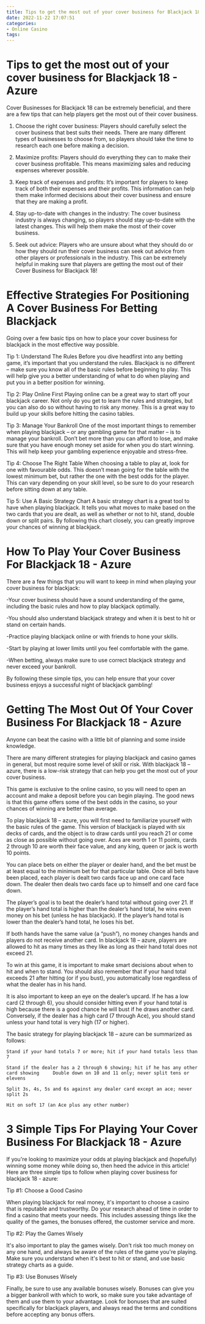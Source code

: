 ```yaml
---
title: Tips to get the most out of your cover business for Blackjack 18   Azure 
date: 2022-11-22 17:07:51
categories:
- Online Casino
tags:
---
```



#  Tips to get the most out of your cover business for Blackjack 18 - Azure 

Cover Businesses for Blackjack 18 can be extremely beneficial, and there are a few tips that can help players get the most out of their cover business. 

1. Choose the right cover business: Players should carefully select the cover business that best suits their needs. There are many different types of businesses to choose from, so players should take the time to research each one before making a decision.

2. Maximize profits: Players should do everything they can to make their cover business profitable. This means maximizing sales and reducing expenses wherever possible.

3. Keep track of expenses and profits: It’s important for players to keep track of both their expenses and their profits. This information can help them make informed decisions about their cover business and ensure that they are making a profit.

4. Stay up-to-date with changes in the industry: The cover business industry is always changing, so players should stay up-to-date with the latest changes. This will help them make the most of their cover business.

5. Seek out advice: Players who are unsure about what they should do or how they should run their cover business can seek out advice from other players or professionals in the industry. This can be extremely helpful in making sure that players are getting the most out of their Cover Business for Blackjack 18!

#  Effective Strategies For Positioning A Cover Business For Betting Blackjack 

Going over a few basic tips on how to place your cover business for blackjack in the most effective way possible.

Tip 1: Understand The Rules 
Before you dive headfirst into any betting game, it’s important that you understand the rules. Blackjack is no different – make sure you know all of the basic rules before beginning to play. This will help give you a better understanding of what to do when playing and put you in a better position for winning.

Tip 2: Play Online First 
Playing online can be a great way to start off your blackjack career. Not only do you get to learn the rules and strategies, but you can also do so without having to risk any money. This is a great way to build up your skills before hitting the casino tables.

Tip 3: Manage Your Bankroll 
One of the most important things to remember when playing blackjack – or any gambling game for that matter – is to manage your bankroll. Don’t bet more than you can afford to lose, and make sure that you have enough money set aside for when you do start winning. This will help keep your gambling experience enjoyable and stress-free.

Tip 4: Choose The Right Table 
When choosing a table to play at, look for one with favourable odds. This doesn’t mean going for the table with the lowest minimum bet, but rather the one with the best odds for the player. This can vary depending on your skill level, so be sure to do your research before sitting down at any table. 

Tip 5: Use A Basic Strategy Chart 
A basic strategy chart is a great tool to have when playing blackjack. It tells you what moves to make based on the two cards that you are dealt, as well as whether or not to hit, stand, double down or split pairs. By following this chart closely, you can greatly improve your chances of winning at blackjack.

#  How To Play Your Cover Business For Blackjack 18 - Azure 

There are a few things that you will want to keep in mind when playing your cover business for blackjack:

-Your cover business should have a sound understanding of the game, including the basic rules and how to play blackjack optimally.

-You should also understand blackjack strategy and when it is best to hit or stand on certain hands.

-Practice playing blackjack online or with friends to hone your skills.

-Start by playing at lower limits until you feel comfortable with the game.

-When betting, always make sure to use correct blackjack strategy and never exceed your bankroll.

By following these simple tips, you can help ensure that your cover business enjoys a successful night of blackjack gambling!

#  Getting The Most Out Of Your Cover Business For Blackjack 18 - Azure 

Anyone can beat the casino with a little bit of planning and some inside knowledge. 

There are many different strategies for playing blackjack and casino games in general, but most require some level of skill or risk. With blackjack 18 – azure, there is a low-risk strategy that can help you get the most out of your cover business. 

This game is exclusive to the online casino, so you will need to open an account and make a deposit before you can begin playing. The good news is that this game offers some of the best odds in the casino, so your chances of winning are better than average.

To play blackjack 18 – azure, you will first need to familiarize yourself with the basic rules of the game. This version of blackjack is played with six decks of cards, and the object is to draw cards until you reach 21 or come as close as possible without going over. Aces are worth 1 or 11 points, cards 2 through 10 are worth their face value, and any king, queen or jack is worth 10 points.

You can place bets on either the player or dealer hand, and the bet must be at least equal to the minimum bet for that particular table. Once all bets have been placed, each player is dealt two cards face up and one card face down. The dealer then deals two cards face up to himself and one card face down. 

The player’s goal is to beat the dealer’s hand total without going over 21. If the player’s hand total is higher than the dealer’s hand total, he wins even money on his bet (unless he has blackjack). If the player’s hand total is lower than the dealer’s hand total, he loses his bet. 

If both hands have the same value (a “push”), no money changes hands and players do not receive another card. In blackjack 18 – azure, players are allowed to hit as many times as they like as long as their hand total does not exceed 21. 

To win at this game, it is important to make smart decisions about when to hit and when to stand. You should also remember that if your hand total exceeds 21 after hitting (or if you bust), you automatically lose regardless of what the dealer has in his hand. 

It is also important to keep an eye on the dealer’s upcard. If he has a low card (2 through 6), you should consider hitting even if your hand total is high because there is a good chance he will bust if he draws another card. Conversely, if the dealer has a high card (7 through Ace), you should stand unless your hand total is very high (17 or higher). 

The basic strategy for playing blackjack 18 – azure can be summarized as follows:



	Stand if your hand totals 7 or more; hit if your hand totals less than 7

	Stand if the dealer has a 2 through 6 showing; hit if he has any other card showing 	Double down on 10 and 11 only; never split tens or elevens

	Split 3s, 4s, 5s and 6s against any dealer card except an ace; never split 2s

	Hit on soft 17 (an Ace plus any other number)

#  3 Simple Tips For Playing Your Cover Business For Blackjack 18 - Azure

If you're looking to maximize your odds at playing blackjack and (hopefully) winning some money while doing so, then heed the advice in this article! Here are three simple tips to follow when playing cover business for blackjack 18 - azure:

Tip #1: Choose a Good Casino

When playing blackjack for real money, it's important to choose a casino that is reputable and trustworthy. Do your research ahead of time in order to find a casino that meets your needs. This includes assessing things like the quality of the games, the bonuses offered, the customer service and more.

Tip #2: Play the Games Wisely

It's also important to play the games wisely. Don't risk too much money on any one hand, and always be aware of the rules of the game you're playing. Make sure you understand when it's best to hit or stand, and use basic strategy charts as a guide.

Tip #3: Use Bonuses Wisely

Finally, be sure to use any available bonuses wisely. Bonuses can give you a bigger bankroll with which to work, so make sure you take advantage of them and use them to your advantage. Look for bonuses that are suited specifically for blackjack players, and always read the terms and conditions before accepting any bonus offers.
